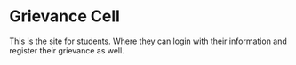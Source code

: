 # Grievance Cell
This is the site for students. Where they can login with their information and register their grievance as well.
